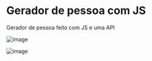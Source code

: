 # Gerador de pessoa com JS
Gerador de pessoa feito com JS e uma API

![image](https://user-images.githubusercontent.com/99426704/192540773-ac7036fe-d024-4559-94d5-4b116554a82f.png)

![image](https://user-images.githubusercontent.com/99426704/192540954-d442c261-62da-4010-83b0-a4c88737f449.png)
